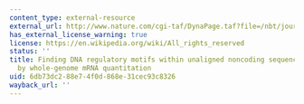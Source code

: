 ```yaml
---
content_type: external-resource
external_url: http://www.nature.com/cgi-taf/DynaPage.taf?file=/nbt/journal/v16/n10/abs/nbt1098-939.html
has_external_license_warning: true
license: https://en.wikipedia.org/wiki/All_rights_reserved
status: ''
title: Finding DNA regulatory motifs within unaligned noncoding sequences clustered
  by whole-genome mRNA quantitation
uid: 6db73dc2-88e7-4f0d-868e-31cec93c8326
wayback_url: ''
---
```


